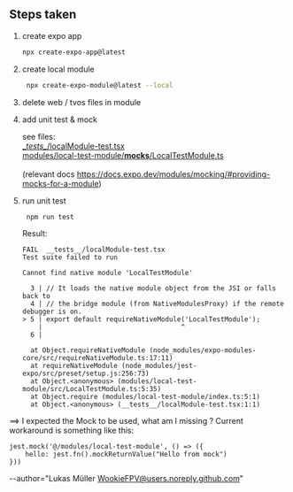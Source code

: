 ## Steps taken

1. create expo app

   ```bash
   npx create-expo-app@latest
   ```

2. create local module

   ```bash
    npx create-expo-module@latest --local
   ```
3. delete web / tvos files in module


4. add unit test & mock

   see files:\
   [\__tests\__/localModule-test.tsx](__tests__/localModule-test.tsx)\
[modules/local-test-module/__mocks__/LocalTestModule.ts](modules/local-test-module/__mocks__/LocalTestModule.ts)\
\
   (relevant docs https://docs.expo.dev/modules/mocking/#providing-mocks-for-a-module)
   

5. run unit test

   ```bash
    npm run test
   ```
   Result:
    ```
    FAIL  __tests__/localModule-test.tsx
   Test suite failed to run

    Cannot find native module 'LocalTestModule'

      3 | // It loads the native module object from the JSI or falls back to
      4 | // the bridge module (from NativeModulesProxy) if the remote debugger is on.
    > 5 | export default requireNativeModule('LocalTestModule');
        |                                   ^
      6 |

      at Object.requireNativeModule (node_modules/expo-modules-core/src/requireNativeModule.ts:17:11)
      at requireNativeModule (node_modules/jest-expo/src/preset/setup.js:256:73)
      at Object.<anonymous> (modules/local-test-module/src/LocalTestModule.ts:5:35)
      at Object.require (modules/local-test-module/index.ts:5:1)
      at Object.<anonymous> (__tests__/localModule-test.tsx:1:1)

    ```
   
==> I expected the Mock to be used, what am I missing ?
Current workaround is something like this:

```
jest.mock('@/modules/local-test-module', () => ({
    hello: jest.fn().mockReturnValue("Hello from mock")
}))
```

--author="Lukas Müller <WookieFPV@users.noreply.github.com>"

